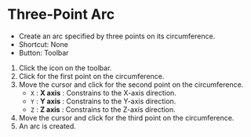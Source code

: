 # Three-Point Arc

- Create an arc specified by three points on its circumference.
- Shortcut: None
- Button: Toolbar

1. Click the icon on the toolbar.
2. Click for the first point on the circumference.
3. Move the cursor and click for the second point on the circumference.
   - `X` : **X axis** : Constrains to the X-axis direction.
   - `Y` : **Y axis** : Constrains to the Y-axis direction.
   - `Z` : **Z axis** : Constrains to the Z-axis direction.
4. Move the cursor and click for the third point on the circumference.
5. An arc is created.
